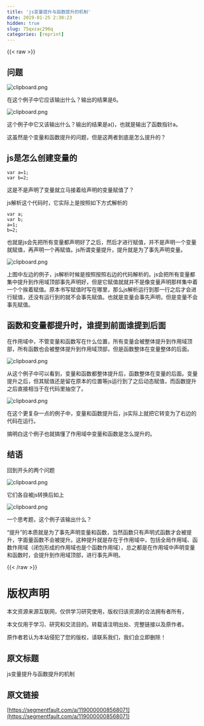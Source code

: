 ```yaml
---
title: 'js变量提升与函数提升的机制' 
date: 2019-01-25 2:30:23
hidden: true
slug: 75qxzac296q
categories: [reprint]
---
```


{{< raw >}}

                    
<h2 id="articleHeader0">问题</h2>
<p><span class="img-wrap"><img data-src="/img/bVJ614?w=222&amp;h=165" src="https://static.alili.tech/img/bVJ614?w=222&amp;h=165" alt="clipboard.png" title="clipboard.png" style="cursor: pointer; display: inline;"></span></p>
<p>在这个例子中它应该输出什么？输出的结果是6。</p>
<p><span class="img-wrap"><img data-src="/img/bVJ62a?w=198&amp;h=157" src="https://static.alili.tech/img/bVJ62a?w=198&amp;h=157" alt="clipboard.png" title="clipboard.png" style="cursor: pointer; display: inline;"></span></p>
<p>这个例子中它又该输出什么？输出的结果是a()，也就是输出了函数指针a。</p>
<p>这虽然是个变量和函数提升的问题，但是这两者到底是怎么提升的？</p>
<h2 id="articleHeader1">js是怎么创建变量的</h2>
<div class="widget-codetool" style="display:none;">
      <div class="widget-codetool--inner">
      <span class="selectCode code-tool" data-toggle="tooltip" data-placement="top" title="" data-original-title="全选"></span>
      <span type="button" class="copyCode code-tool" data-toggle="tooltip" data-placement="top" data-clipboard-text="var a=1;
var b=2;" title="" data-original-title="复制"></span>
      <span type="button" class="saveToNote code-tool" data-toggle="tooltip" data-placement="top" title="" data-original-title="放进笔记"></span>
      </div>
      </div><pre class="hljs ebnf"><code><span class="hljs-attribute">var a</span>=1;
<span class="hljs-attribute">var b</span>=2;</code></pre>
<p>这是不是声明了变量就立马接着给声明的变量赋值了？</p>
<p>js解析这个代码时，它实际上是按照如下方式解析的</p>
<div class="widget-codetool" style="display:none;">
      <div class="widget-codetool--inner">
      <span class="selectCode code-tool" data-toggle="tooltip" data-placement="top" title="" data-original-title="全选"></span>
      <span type="button" class="copyCode code-tool" data-toggle="tooltip" data-placement="top" data-clipboard-text="var a;
var b;
a=1;
b=2;" title="" data-original-title="复制"></span>
      <span type="button" class="saveToNote code-tool" data-toggle="tooltip" data-placement="top" title="" data-original-title="放进笔记"></span>
      </div>
      </div><pre class="hljs abnf"><code>var a<span class="hljs-comment">;</span>
var b<span class="hljs-comment">;</span>
<span class="hljs-attribute">a</span>=<span class="hljs-number">1</span><span class="hljs-comment">;</span>
<span class="hljs-attribute">b</span>=<span class="hljs-number">2</span><span class="hljs-comment">;</span></code></pre>
<p>也就是js会先把所有变量都声明好了之后，然后才进行赋值，并不是声明一个变量就赋值，再声明一个再赋值。js所谓变量提升，提升就是为了事先声明变量。</p>
<p><span class="img-wrap"><img data-src="/img/bVJ63a?w=556&amp;h=204" src="https://static.alili.tech/img/bVJ63a?w=556&amp;h=204" alt="clipboard.png" title="clipboard.png" style="cursor: pointer; display: inline;"></span></p>
<p>上图中左边的例子，js解析时候是按照按照右边的代码解析的。js会把所有变量都集中提升到作用域顶部事先声明好，但是它赋值就就并不是像变量声明那样集中着一个个挨着赋值。原本书写赋值时写在哪里，那么js解析运行到那一行之后才会进行赋值，还没有运行到的就不会事先赋值。也就是变量会事先声明，但是变量不会事先赋值。</p>
<h2 id="articleHeader2">函数和变量都提升时，谁提到前面谁提到后面</h2>
<p>在作用域中，不管变量和函数写在什么位置，所有变量会被整体提升到作用域顶部，所有函数也会被整体提升到作用域顶部，但是函数整体在变量整体的后面。</p>
<p><span class="img-wrap"><img data-src="/img/bVJ7jS?w=562&amp;h=598" src="https://static.alili.tech/img/bVJ7jS?w=562&amp;h=598" alt="clipboard.png" title="clipboard.png" style="cursor: pointer; display: inline;"></span></p>
<p>从这个例子中可以看到，变量和函数都整体提升后，函数整体在变量的后面。变量提升之后，但其赋值还是留在原本的位置等js运行到了之后动态赋值，而函数提升之后直接相当于在代码里抽空了。</p>
<p><span class="img-wrap"><img data-src="/img/bVJ7jt?w=706&amp;h=493" src="https://static.alili.tech/img/bVJ7jt?w=706&amp;h=493" alt="clipboard.png" title="clipboard.png" style="cursor: pointer; display: inline;"></span></p>
<p>在这个更复杂一点的例子中，变量和函数提升后，js实际上就把它转变为了右边的代码在运行。</p>
<p>搞明白这个例子也就搞懂了作用域中变量和函数是怎么提升的。</p>
<h2 id="articleHeader3">结语</h2>
<p>回到开头的两个问题</p>
<p><span class="img-wrap"><img data-src="/img/bVJ7jN?w=629&amp;h=463" src="https://static.alili.tech/img/bVJ7jN?w=629&amp;h=463" alt="clipboard.png" title="clipboard.png" style="cursor: pointer; display: inline;"></span></p>
<p>它们各自被js转换后如上</p>
<p><span class="img-wrap"><img data-src="/img/bVJ7jy?w=241&amp;h=167" src="https://static.alili.tech/img/bVJ7jy?w=241&amp;h=167" alt="clipboard.png" title="clipboard.png" style="cursor: pointer; display: inline;"></span></p>
<p>一个思考题，这个例子该输出什么？</p>
<p>“提升”的本质就是为了事先声明变量和函数，当然函数只有声明式函数才会被提升，字面量函数不会被提升。这种提升就是存在于作用域中，包括全局作用域、函数作用域（闭包形成的作用域也是个函数作用域），总之都是在作用域中声明变量和函数时，会提升到作用域顶部，进行事先声明。</p>

                
{{< /raw >}}

# 版权声明
本文资源来源互联网，仅供学习研究使用，版权归该资源的合法拥有者所有，

本文仅用于学习、研究和交流目的。转载请注明出处、完整链接以及原作者。

原作者若认为本站侵犯了您的版权，请联系我们，我们会立即删除！

## 原文标题
js变量提升与函数提升的机制

## 原文链接
[https://segmentfault.com/a/1190000008568071](https://segmentfault.com/a/1190000008568071)

